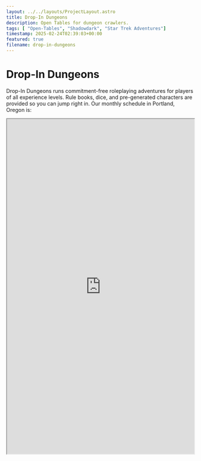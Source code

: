 ```yaml
---
layout: ../../layouts/ProjectLayout.astro
title: Drop-In Dungeons
description: Open Tables for dungeon crawlers.
tags: [ "Open-Tables", "Shadowdark", "Star Trek Adventures"]
timestamp: 2025-02-24T02:39:03+00:00
featured: true
filename: drop-in-dungeons
---
```


# Drop-In Dungeons

Drop-In Dungeons runs commitment-free roleplaying adventures for players of all experience levels. Rule books, dice, and pre-generated characters are provided so you can jump right in. Our monthly schedule in Portland, Oregon is:

<iframe width="100%" height="900px" src="https://docs.google.com/forms/d/e/1FAIpQLScFAABvujwsb3ph5pkkyEJepWmNxgfwBNY9sl1xcsCNHVSNEQ/viewform" />
